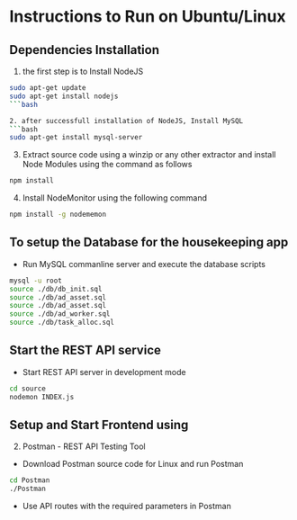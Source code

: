 # Instructions to Run on Ubuntu/Linux

## Dependencies Installation

1. the first step is to Install NodeJS
```bash
sudo apt-get update
sudo apt-get install nodejs
```bash

2. after successfull installation of NodeJS, Install MySQL
```bash
sudo apt-get install mysql-server
```

3. Extract source code using a winzip or any other extractor and install Node Modules using the command as follows
```bash
npm install
```

4. Install NodeMonitor using the following command
```bash
npm install -g nodememon
```

## To setup the Database for the housekeeping app

- Run MySQL commanline server and execute the database scripts
```bash
mysql -u root
source ./db/db_init.sql
source ./db/ad_asset.sql
source ./db/ad_asset.sql
source ./db/ad_worker.sql
source ./db/task_alloc.sql
```

## Start the REST API service

- Start REST API server in development mode
```bash
cd source
nodemon INDEX.js
```

## Setup and Start Frontend using


2. Postman - REST API Testing Tool

- Download Postman source code for Linux and run Postman
```bash
cd Postman
./Postman
```

- Use API routes with the required parameters in Postman
 






